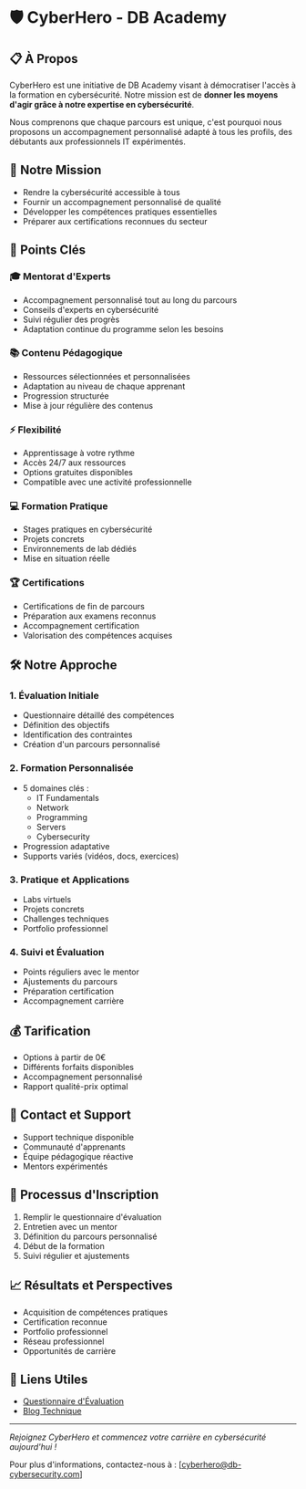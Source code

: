 # 🛡️ CyberHero - DB Academy

## 📋 À Propos
CyberHero est une initiative de DB Academy visant à démocratiser l'accès à la formation en cybersécurité. Notre mission est de **donner les moyens d'agir grâce à notre expertise en cybersécurité**.

Nous comprenons que chaque parcours est unique, c'est pourquoi nous proposons un accompagnement personnalisé adapté à tous les profils, des débutants aux professionnels IT expérimentés.

## 🎯 Notre Mission
- Rendre la cybersécurité accessible à tous
- Fournir un accompagnement personnalisé de qualité
- Développer les compétences pratiques essentielles
- Préparer aux certifications reconnues du secteur

## 🌟 Points Clés

### 🎓 Mentorat d'Experts
- Accompagnement personnalisé tout au long du parcours
- Conseils d'experts en cybersécurité
- Suivi régulier des progrès
- Adaptation continue du programme selon les besoins

### 📚 Contenu Pédagogique
- Ressources sélectionnées et personnalisées
- Adaptation au niveau de chaque apprenant
- Progression structurée
- Mise à jour régulière des contenus

### ⚡ Flexibilité
- Apprentissage à votre rythme
- Accès 24/7 aux ressources
- Options gratuites disponibles
- Compatible avec une activité professionnelle

### 💻 Formation Pratique
- Stages pratiques en cybersécurité
- Projets concrets
- Environnements de lab dédiés
- Mise en situation réelle

### 🏆 Certifications
- Certifications de fin de parcours
- Préparation aux examens reconnus
- Accompagnement certification
- Valorisation des compétences acquises

## 🛠️ Notre Approche

### 1. Évaluation Initiale
- Questionnaire détaillé des compétences
- Définition des objectifs
- Identification des contraintes
- Création d'un parcours personnalisé

### 2. Formation Personnalisée
- 5 domaines clés :
  * IT Fundamentals
  * Network
  * Programming
  * Servers
  * Cybersecurity
- Progression adaptative
- Supports variés (vidéos, docs, exercices)

### 3. Pratique et Applications
- Labs virtuels
- Projets concrets
- Challenges techniques
- Portfolio professionnel

### 4. Suivi et Évaluation
- Points réguliers avec le mentor
- Ajustements du parcours
- Préparation certification
- Accompagnement carrière

## 💰 Tarification
- Options à partir de 0€
- Différents forfaits disponibles
- Accompagnement personnalisé
- Rapport qualité-prix optimal

## 🤝 Contact et Support
- Support technique disponible
- Communauté d'apprenants
- Équipe pédagogique réactive
- Mentors expérimentés

## 🔄 Processus d'Inscription
1. Remplir le questionnaire d'évaluation
2. Entretien avec un mentor
3. Définition du parcours personnalisé
4. Début de la formation
5. Suivi régulier et ajustements

## 📈 Résultats et Perspectives
- Acquisition de compétences pratiques
- Certification reconnue
- Portfolio professionnel
- Réseau professionnel
- Opportunités de carrière

## 🔗 Liens Utiles
- [Questionnaire d'Évaluation](docs/questionnaire_eval.md)
- [Blog Technique](https://cyberhero.db-cybersecurity.com/)

---

*Rejoignez CyberHero et commencez votre carrière en cybersécurité aujourd'hui !*

Pour plus d'informations, contactez-nous à : [cyberhero@db-cybersecurity.com]

